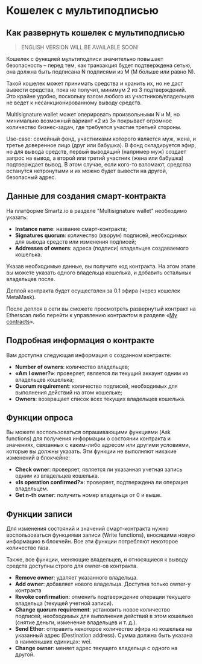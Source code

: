 # Кошелек с мультиподписью
## Как развернуть кошелек с мультиподписью

> ENGLISH VERSION WILL BE AVAILABLE SOON!

Кошелек с функцией мультиподписи значительно повышает безопасность – перед тем, как транзакция будет подтверждена сетью, она должна быть подписана N подписями из M (М больше или равно N).

Такой кошелек может принимать средства и хранить их, но не даст вывести средства, пока не получит, минимум 2 из 3 подтверждений. Это крайне удобно, поскольку взлом любого из участников/владельцев не ведет к несанкционированному выводу средств.

Multisignature wallet может оперировать произвольными N и M, но минимально возможный  вариант «2 из 3» покрывает огромное количество бизнес-задач, где требуется участие третьей стороны.

Use-case: семейный фонд, участниками которого является муж, жена, и третье доверенное лицо (друг или бабушка). В фонд складируется эфир, но для вывода средств, первый выводящий (например муж) создает запрос на вывод, а второй или третий участник (жена или бабушка) подтверждает вывод. В этом случае, если кого-то взломают, средства останутся нетронутыми и их можно будет вывести на другой, безопасный адрес.

## Данные для создания смарт-контракта

На платформе Smartz.io в разделе "Multisignature wallet" необходимо указать:

* **Instance name**: название смарт-контракта;
* **Signatures quorum**: количество (кворум) подписей, необходимых для вывода средств или изменения подписей;
* **Addresses of owners**: адреса (подписи) владельцев создаваемого кошелька.

Указав необходимые данные, вы получите код контракта. На этом этапе вы можете указать одного владельца кошелька, и добавить остальных владельцев после.

Деплой контракта будет осуществлен за 0.1 эфира (через кошелек MetaMask).

После деплоя в сети вы сможете просмотреть развернутый контракт на Etherscan либо перейти к управлению контрактом в разделе «[My contracts](https://platform.smartz.io/dashboard)».

## Подробная информация о контракте

Вам доступна следующая информация о созданном контракте:

* **Number of owners**: количество владельцев;
* **«Am I owner?»**: проверяет, является ли текущий аккаунт одним из владельцев кошелька;
* **Quorum requirement**: количество подписей, необходимых для выполнения действий на этом кошельке;
* **Owners**: возвращает список всех текущих владельцев кошелька.

## Функции опроса

Вы можете воспользоваться опрашивающими функциями (Ask functions) для получения информации о состоянии контракта и значениях, связанных с каким-либо адресом или другими условиями, которые вы должны указать. Эти функции не выполняют никакие изменений в блокчейне:

* **Check owner**: проверяет, является ли указанная учетная запись одним из владельцев кошелька.
* **«Is operation confirmed?»**: проверяет, подтверждена ли операция владельцем.
* **Get n-th owner**: получить номер владельца от 0 и выше.

## Функции записи

Для изменения состояний и значений смарт-контракта нужно воспользоваться функциями записи (Write functions), вносящими новую информацию в блокчейн. Все эти функции потребляют некоторое количество газа.

Также, все функции, меняющие владельцев, и относящиеся к выводу средств доступны строго для owner-ов контракта.

* **Remove owner**: удаляет указанного владельца.
* **Add owner**: добавляет нового владельца. Доступна только owner-у контракта
* **Revoke confirmation**: отменить подтверждение операции текущего владельца (текущей учетной записи).
* **Change quorum requirement**: установить новое количество подписей, необходимых для выполнения действий в этом кошельке (снятие деньги, изменение владельцев и т. д.).
* **Send Ether**: отправить некоторое количество эфира из кошелька на указанный адрес (Destination address). Сумма должна быть указана в наименьших единицах: wei.
* **Change owner**: меняет адрес текущего владельца с одного на другой.
